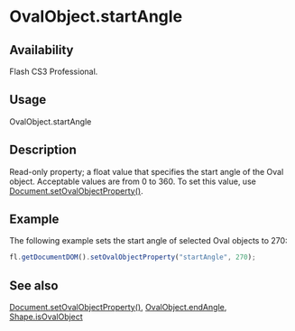 # OvalObject.startAngle

## Availability

Flash CS3 Professional.

## Usage

OvalObject.startAngle

## Description

Read-only property; a float value that specifies the start angle of the Oval object. Acceptable values are from 0 to 360. To set this value, use [Document.setOvalObjectProperty()](../Document_object/Document590.md).

## Example

The following example sets the start angle of selected Oval objects to 270:

```javascript
fl.getDocumentDOM().setOvalObjectProperty("startAngle", 270);
```

## See also

[Document.setOvalObjectProperty()](../Document_object/Document590.md), [OvalObject.endAngle](../OvalObject_object/OvalObject1.md), [Shape.isOvalObject](../Shape_object/Shape9.md)
